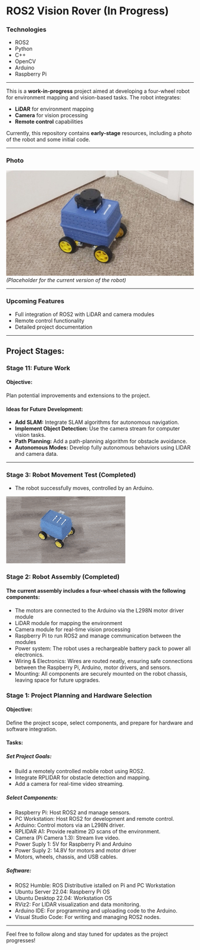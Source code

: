 # ROS2 Vision Rover (In Progress)

### Technologies
- ROS2
- Python
- C++
- OpenCV
- Arduino
- Raspberry Pi

---

This is a **work-in-progress** project aimed at developing a four-wheel robot for environment mapping and vision-based tasks. The robot integrates:

- **LiDAR** for environment mapping
- **Camera** for vision processing
- **Remote control** capabilities

Currently, this repository contains **early-stage** resources, including a photo of the robot and some initial code.


---

### Photo
![Robot Photo](vision-robot-01.jpg)  
*(Placeholder for the current version of the robot)*

---


### Upcoming Features
- Full integration of ROS2 with LiDAR and camera modules
- Remote control functionality
- Detailed project documentation

---







## Project Stages:




### Stage 11: Future Work
#### Objective:
Plan potential improvements and extensions to the project.
#### Ideas for Future Development:
- **Add SLAM:** Integrate SLAM algorithms for autonomous navigation.
- **Implement Object Detection:** Use the camera stream for computer vision tasks.
- **Path Planning:** Add a path-planning algorithm for obstacle avoidance.
- **Autonomous Modes:** Develop fully autonomous behaviors using LIDAR and camera data.
_______________

### Stage 3: Robot Movement Test (Completed)
- The robot successfully moves, controlled by an Arduino.
  
![Stage 2 - Robot movement demonstration](Documentation/gifs/stage_02.gif)
### Stage 2: Robot Assembly (Completed)
#### The current assembly includes a four-wheel chassis with the following components:
- The motors are connected to the Arduino via the L298N motor driver module
- LiDAR module for mapping the environment
- Camera module for real-time vision processing
- Raspberry Pi to run ROS2 and manage communication between the modules
- Power system: The robot uses a rechargeable battery pack to power all electronics.
- Wiring & Electronics: Wires are routed neatly, ensuring safe connections between the Raspberry Pi, Arduino, motor drivers, and sensors.
- Mounting: All components are securely mounted on the robot chassis, leaving space for future upgrades.

### Stage 1: Project Planning and Hardware Selection
#### Objective:
Define the project scope, select components, and prepare for hardware and software integration.
#### Tasks:

##### Set Project Goals:
- Build a remotely controlled mobile robot using ROS2.
- Integrate RPLIDAR for obstacle detection and mapping.
- Add a camera for real-time video streaming.

##### Select Components:
- Raspberry Pi: Host ROS2 and manage sensors.
- PC Workstation: Host ROS2 for development and remote control.
- Arduino: Control motors via an L298N driver.
- RPLIDAR A1: Provide realtime 2D scans of the environment.
- Camera (Pi Camera 1.3): Stream live video.
- Power Suply 1: 5V for Raspberry Pi and Arduino
- Power Suply 2: 14.8V for motors and motor driver
- Motors, wheels, chassis, and USB cables.

##### Software:
- ROS2 Humble: ROS Distributive istalled on Pi and PC Workstation
- Ubuntu Server 22.04: Raspberry Pi OS
- Ubuntu Desktop 22.04: Workstation OS
- RViz2: For LIDAR visualization and data monitoring.
- Arduino IDE: For programming and uploading code to the Arduino.
- Visual Studio Code: For writing and managing ROS2 nodes.


---

Feel free to follow along and stay tuned for updates as the project progresses!
